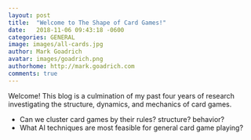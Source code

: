 ```yaml
---
layout: post
title:  "Welcome to The Shape of Card Games!"
date:   2018-11-06 09:43:18 -0600
categories: GENERAL
image: images/all-cards.jpg
author: Mark Goadrich
avatar: images/goadrich.png
authorhome: http://mark.goadrich.com
comments: true
---
```

Welcome! This blog is a culmination of my past four years of research
investigating the structure, dynamics, and mechanics of card games. 

* Can we cluster card games by their rules? structure? behavior?
* What AI techniques are most feasible for general card game playing?

